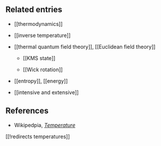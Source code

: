 
## Related entries

* [[thermodynamics]]

* [[inverse temperature]]

* [[thermal quantum field theory]], [[Euclidean field theory]]

  * [[KMS state]]

  * [[Wick rotation]]

* [[entropy]], [[energy]]

* [[intensive and extensive]]




## References

* Wikipedpia, _[Temperature](http://en.wikipedia.org/wiki/Temperature)_

[[!redirects temperatures]]

